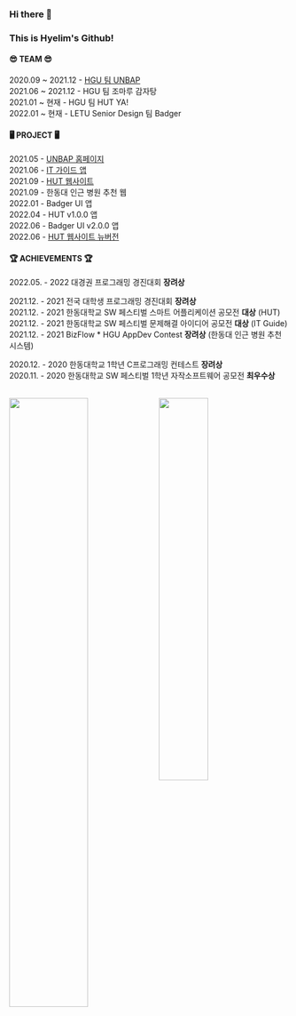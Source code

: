 ### Hi there 👋
### This is Hyelim's Github!   


#### 😎 TEAM 😎
2020.09 ~ 2021.12 - [HGU 팀 UNBAP](https://unbap.github.io/) <br>
2021.06 ~ 2021.12 - HGU 팀 조마루 감자탕 <br>
2021.01 ~   현재   - HGU 팀 HUT YA! <br>
2022.01 ~   현재   - LETU Senior Design 팀 Badger


#### 🖥 PROJECT 🖥
2021.05 - [UNBAP 홈페이지](https://unbap.github.io/) <br>
2021.06 - [IT 가이드 앱](https://github.com/healim01/it_guide) <br>
2021.09 - [HUT 웹사이트](https://github.com/handong-app/handong-ut-web/blob/main/OLD/hut.handong.app_(iPhone%2012%20Pro).png) <br>
2021.09 - 한동대 인근 병원 추천 웹 <br>
2022.01 - Badger UI 앱 <br>
2022.04 - HUT v1.0.0 앱 <br> 
2022.06 - Badger UI v2.0.0 앱 <br>
2022.06 - [HUT 웹사이트 뉴버전](https://hut.handong.app/) <br>


#### 🏆 ACHIEVEMENTS 🏆

2022.05. - 2022 대경권 프로그래밍 경진대회 **장려상**  <br>  

2021.12. - 2021 전국 대학생 프로그래밍 경진대회 **장려상** <br>
2021.12. - 2021 한동대학교 SW 페스티벌 스마트 어플리케이션 공모전 **대상** (HUT) <br>
2021.12. - 2021 한동대학교 SW 페스티벌 문제해결 아이디어 공모전 **대상** (IT Guide) <br>
2021.12. - 2021 BizFlow * HGU AppDev Contest **장려상** (한동대 인근 병원 추천 시스템)   <br>

2020.12. - 2020 한동대학교 1학년 C프로그래밍 컨테스트 **장려상** <br>
2020.11. - 2020 한동대학교 SW 페스티벌 1학년 자작소프트웨어 공모전 **최우수상** <br>

<br>

<div>
 <img src="https://github-readme-stats.vercel.app/api?username=healim01&show_icons=true&theme=github_dark&count_private=true&hide_border=true" align="left" style="width: 53%" />
  <img src="https://github-readme-stats.vercel.app/api/top-langs/?username=healim01&exclude_repo=merge_game&layout=compact&theme=github_dark" style="width: 42%"/>
</div>
